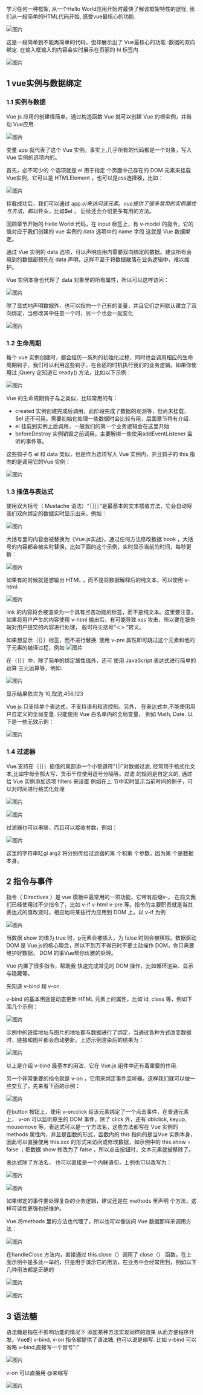 学习任何一种框架, 从一个Hello World应用开始时最快了解该框架特性的途径, 我们从一段简单的HTML代码开始, 感受vue最核心的功能.

![图片](https://uploader.shimo.im/f/w7hbLbMShP8gLecL.png!thumbnail)

这是一段简单到不能再简单的代码，但却展示出了 Vue最核心的功能 :数据的双向绑定. 在输入框输入的内容会实时展示在页丽的 hl 标签内

![图片](https://uploader.shimo.im/f/37WCZYACLmApd01p.png!thumbnail)

## 1 vue实例与数据绑定
### 1.1 实例与数据
Vue js 应用的创建很简单，通过构造函数 Vue 就可以创建 Vue 的根实例，并启动 Vue应用.

![图片](https://uploader.shimo.im/f/HtJXBQQeTbAFZ8pu.png!thumbnail)

变量 app 就代表了这个 Vue 实例。事实上,几乎所有的代码都是一个对象，写入 Vue 实例的选项内的。

首先，必不可少的 个选项就是 el 用于指定 个页面中己存在的 DOM 元素来挂载 Vue实例，它可以是 HTMLElement ，也可以是css选择器，比如：

![图片](https://uploader.shimo.im/f/oeqx4cIWWOks5Ouo.png!thumbnail)

挂载成功后，我们可以通过 app.$el 来访问该元素。vue 提供了很多常用的实例属性与方法，都以$开头，比如$el ， 后续还会介绍更多有用的方法。

回顾章节开始的 Hello World 代码，在 input 标签上，有 v-model 的指令，它的值对应于我们创建的 vue 实例的 data 选项中的 name 字段 这就是 Vue 数据绑定。

通过 Vue 实例的 data 选项，可以声明应用内需要双向绑定的数据。建议所有会用到的数据都预先在 data 声明，这样不至于将数据散落在业务逻辑中，难以维护。

Vue 实例本身也代理了 data 对象里的所有属性，所以可以这样访问：

![图片](https://uploader.shimo.im/f/ZVygVj3OpQIMVXdi.png!thumbnail)

除了显式地声明数据外，也可以指向一个己有的变量，并且它们之间默认建立了双向绑定，当修改其中任意一个时，另一个也会一起变化

![图片](https://uploader.shimo.im/f/Wl2EPi53rKcMXC13.png!thumbnail)

### 1.2 生命周期
每个 vue 实例创建时，都会经历一系列的初始化过程，同时也会调用相应的生命周期钩子，我们可以利用这些钩子，在合适的时机执行我们的业务逻辑。如果你使用过 jQuery 定知道它 ready() 方法，比如以下示例：

![图片](https://uploader.shimo.im/f/Xbx6xOQLJtkFjCNB.png!thumbnail)

Vue 的生命周期钩子与之类似，比较常用的有：

* created  实例创建完成后调用，此阶段完成了数据的观测等，但尚未挂载， $el 还不可用。需要初始化处理一些数据时会比较有用，后面章节将有介绍．
* el 挂载到实例上后调用，一般我们的第一个业务逻辑会在这里开始
* beforeDestroy 实例销毁之前调用。主要解绑一些使用addEventListener 监听的事件等。

这些钩子与 el 和 data 类似，也是作为选项写入 Vue 实例内，并且钩子的 this 指向的是调用它的Vue 实例：

![图片](https://uploader.shimo.im/f/pCLXXV7ULWsbigyN.png!thumbnail)

### 1.3 插值与表达式
使用双大括号（ Mustache 语法）“｛｛｝｝”是最基本的文本插值方法，它会自动将我们双向绑定的数据实时显示出来，例如：

![图片](https://uploader.shimo.im/f/seoHwiDTNQUQfaTm.png!thumbnail)

大括号里的内容会被替换为《Vue.js实战》，通过任何方法修改数据 book ，大括号的内容都会被实时替换，比如下面的这个示例，实时显示当前的时间，每秒更新：

![图片](https://uploader.shimo.im/f/LZ8R9W0XS8AIcNmw.png!thumbnail)

如果有的时候就是想输出 HTML ，而不是将数据解释后的纯文本，可以使用 v-html:

![图片](https://uploader.shimo.im/f/eVjSE31OPCQ04zTA.png!thumbnail)

link 的内容将会被渲染为一个具有点击功能的标签，而不是纯文本。这里要注意，如果将用户产生的内容使用 v-html 输出后，有可能导致 xss 攻击，所以要在服务端对用户提交的内容进行处理， 般可将尖括号“＜> ”转义。

如果想显示｛｛｝｝标签，而不进行替换.  使用 v-pre 属性即可跳过这个元素和他的子元素的编译过程，例如
![图片](https://uploader.shimo.im/f/QStK33dqf08nUaer.png!thumbnail)

在｛｛｝｝中，除了简单的绑定属性值外，还可 使用 JavaScript 表达式进行简单的运算 三元运算等，例如:

![图片](https://uploader.shimo.im/f/mdudVjTL0OcL9ZG1.png!thumbnail)

显示结果依次为 10,取消,456,123

Vue js 只支持单个表达式，不支持语句和流控制。另外， 在表达式中,不能使用用户自定义的全局变量. 只能使用 Vue 白名单内的全局变量， 例如 Math, Date. 以下是一些无效示例：

![图片](https://uploader.shimo.im/f/gCPLFhhpMmMwhCb4.png!thumbnail)

### 1.4 过滤器
Vue.支持在｛｛｝｝插值的尾部添一个小管道符"(|)"对数据过滤, 经常用于格式化文本,比如字母全部大写、货币千位使用逗号分隔等。过滤 的规则是自定义的, 通过给 Vue 实例添加选项 filters 来设置 例如在上 节中实时显示当前时间的例子，可以对时间进行格式化处理

![图片](https://uploader.shimo.im/f/LJkccT2IaZQyCWZE.png!thumbnail)

![图片](https://uploader.shimo.im/f/owTuTLVn6I4R58HJ.png!thumbnail)

过滤器也可以串联，而且可以接收参数，例如：

![图片](https://uploader.shimo.im/f/Wv6rfaJ5viEP6kFU.png!thumbnail)

这里的字符串缸gl arg2 将分别传给过滤器的第 个和第 个参数，因为第 个是数据本身。

## 2 指令与事件
指令（ Directives ）是 vue 模板中最常用的一项功能，它带有前缀v-， 在前文我们已经使用过不少指令了，比如 v-if v-html v-pre 等。指令的主要职责就是当其表达式的值改变时，相应地将某些行为应用到 DOM 上，以 v-if 为例

![图片](https://uploader.shimo.im/f/1dcoiRd8JWUS24d8.png!thumbnail)

当数据 show 的值为 true 时，p元素会被插入，为 false 时则会被移除。数据驱动 DOM 是 Vue.js的核心理念，所以不到万不得已时不要主动操作 DOM，你只需要维护好数据， DOM 的事Vue帮你优雅的处理。

Vue 内置了很多指令，帮助我 快速完成常见的 DOM 操作，比如循环渲染、显示与隐藏等。

先知道 v-bind 和 v-on. 

v-bind 的基本用途是动态更新 HTML 元素上的属性，比如 id, class 等，例如下面几个示例：

![图片](https://uploader.shimo.im/f/10LqF07fou06hyCq.png!thumbnail)

示例中的链接地址与图片的地址都与数据进行了绑定，当通过各种方式改变数据时，链接和图片都会自动更新。上述示例渲染后的结果为：

![图片](https://uploader.shimo.im/f/RRiNm3Cfbx82hLib.png!thumbnail)

以上是介绍 v-bind 最基本的用法，它在 Vue.js 组件中还有着重要的作用. 

另一个非常重要的指令就是 v-on ，它用来绑定事件监听器，这样我们就可以做一些交互了，先来看下面的示例：

![图片](https://uploader.shimo.im/f/ecSOwUPlijQf7PZa.png!thumbnail)

在button 按钮上，使用 v-on:click 给该元素绑定了一个点击事件，在普通元素上， v-on 可以监听原生的 DOM 事件，除了 click 外，还有 dblclick, keyup, mousemove 等。表达式可以是一个方法名，这些方法都写在 Vue 实例的 methods 属性内，并且是函数的形式，函数内的 this 指向的是当Vue 实例本身，因此可以直接使用 this.xxx 的形式来访问或修改数据，如示例中的 this.show = false ；把数据 show 修改为了 false ，所以点击按钮时，文本元素就被移除了。

表达式除了方法名， 也可以直接是一个内联语旬，上例也可以改写为：

![图片](https://uploader.shimo.im/f/NUYuC3JY8YE6X0y7.png!thumbnail)

![图片](https://uploader.shimo.im/f/GhGWdcQcicIUTSiz.png!thumbnail)

如果绑定的事件要处理复杂的业务逻辑，建议还是在 methods 里声明 个方法，这样可读性更强也好维护。

Vue.将methods 里的方法也代理了，所以也可以像访问 Vue 数据那样来调用方法：

![图片](https://uploader.shimo.im/f/7vgu8uclVjwt0keA.png!thumbnail)

在handleClose 方法内，直接通过 this.close（）调用了 close（） 函数。在上面示例中是多此一举的，只是用于演示它的用法，在业务中会经常用到，例如以下几种用法都是正确的

![图片](https://uploader.shimo.im/f/WJ4KHQSszroLCiRH.png!thumbnail)

![图片](https://uploader.shimo.im/f/80qK7y7UFfwMmFtH.png!thumbnail)

## 3 语法糖
语法糖是指在不影响功能的情况下 添加某种方法实现同样的效果 从而方便程序开发。Vue的 v-bind, v-on 指令都提供了语法糖, 也可以说是缩写. 比如 v-bind 可以省略 v-bind,直接写一个冒号":"

![图片](https://uploader.shimo.im/f/15ccyxp56aErEEo4.png!thumbnail)

v-on 可以直接用 @来缩写

![图片](https://uploader.shimo.im/f/xd5f8lWqCMAfPczw.png!thumbnail)

